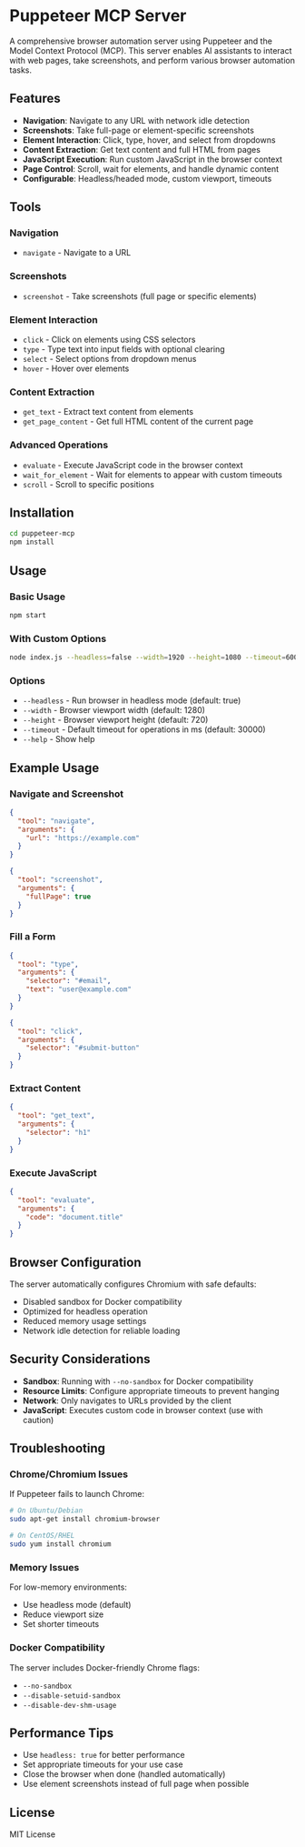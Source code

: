 # Puppeteer MCP Server

A comprehensive browser automation server using Puppeteer and the Model Context Protocol (MCP). This server enables AI assistants to interact with web pages, take screenshots, and perform various browser automation tasks.

## Features

- **Navigation**: Navigate to any URL with network idle detection
- **Screenshots**: Take full-page or element-specific screenshots 
- **Element Interaction**: Click, type, hover, and select from dropdowns
- **Content Extraction**: Get text content and full HTML from pages
- **JavaScript Execution**: Run custom JavaScript in the browser context
- **Page Control**: Scroll, wait for elements, and handle dynamic content
- **Configurable**: Headless/headed mode, custom viewport, timeouts

## Tools

### Navigation
- `navigate` - Navigate to a URL

### Screenshots  
- `screenshot` - Take screenshots (full page or specific elements)

### Element Interaction
- `click` - Click on elements using CSS selectors
- `type` - Type text into input fields with optional clearing
- `select` - Select options from dropdown menus
- `hover` - Hover over elements

### Content Extraction
- `get_text` - Extract text content from elements
- `get_page_content` - Get full HTML content of the current page

### Advanced Operations
- `evaluate` - Execute JavaScript code in the browser context
- `wait_for_element` - Wait for elements to appear with custom timeouts
- `scroll` - Scroll to specific positions

## Installation

```bash
cd puppeteer-mcp
npm install
```

## Usage

### Basic Usage

```bash
npm start
```

### With Custom Options

```bash
node index.js --headless=false --width=1920 --height=1080 --timeout=60000
```

### Options

- `--headless` - Run browser in headless mode (default: true)
- `--width` - Browser viewport width (default: 1280)
- `--height` - Browser viewport height (default: 720)
- `--timeout` - Default timeout for operations in ms (default: 30000)
- `--help` - Show help

## Example Usage

### Navigate and Screenshot
```json
{
  "tool": "navigate",
  "arguments": {
    "url": "https://example.com"
  }
}

{
  "tool": "screenshot",
  "arguments": {
    "fullPage": true
  }
}
```

### Fill a Form
```json
{
  "tool": "type",
  "arguments": {
    "selector": "#email",
    "text": "user@example.com"
  }
}

{
  "tool": "click",
  "arguments": {
    "selector": "#submit-button"
  }
}
```

### Extract Content
```json
{
  "tool": "get_text",
  "arguments": {
    "selector": "h1"
  }
}
```

### Execute JavaScript
```json
{
  "tool": "evaluate",
  "arguments": {
    "code": "document.title"
  }
}
```

## Browser Configuration

The server automatically configures Chromium with safe defaults:
- Disabled sandbox for Docker compatibility
- Optimized for headless operation
- Reduced memory usage settings
- Network idle detection for reliable loading

## Security Considerations

- **Sandbox**: Running with `--no-sandbox` for Docker compatibility
- **Resource Limits**: Configure appropriate timeouts to prevent hanging
- **Network**: Only navigates to URLs provided by the client
- **JavaScript**: Executes custom code in browser context (use with caution)

## Troubleshooting

### Chrome/Chromium Issues
If Puppeteer fails to launch Chrome:
```bash
# On Ubuntu/Debian
sudo apt-get install chromium-browser

# On CentOS/RHEL
sudo yum install chromium
```

### Memory Issues
For low-memory environments:
- Use headless mode (default)
- Reduce viewport size
- Set shorter timeouts

### Docker Compatibility
The server includes Docker-friendly Chrome flags:
- `--no-sandbox`
- `--disable-setuid-sandbox` 
- `--disable-dev-shm-usage`

## Performance Tips

- Use `headless: true` for better performance
- Set appropriate timeouts for your use case
- Close the browser when done (handled automatically)
- Use element screenshots instead of full page when possible

## License

MIT License